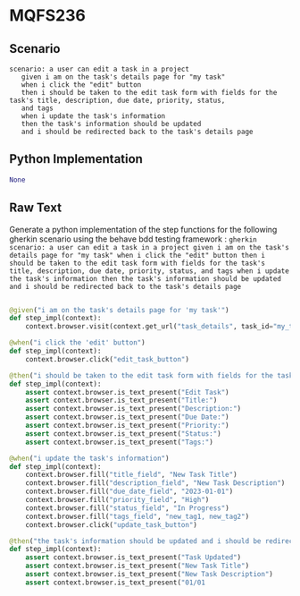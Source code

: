 # MQFS236
## Scenario
```gherkin
scenario: a user can edit a task in a project 
   given i am on the task's details page for "my task" 
   when i click the "edit" button 
   then i should be taken to the edit task form with fields for the task's title, description, due date, priority, status, 
   and tags 
   when i update the task's information 
   then the task's information should be updated 
   and i should be redirected back to the task's details page
```


## Python Implementation
```python
None
```


## Raw Text
Generate a python implementation of the step functions for the following gherkin scenario using the behave bdd testing framework : ```gherkin scenario: a user can edit a task in a project given i am on the task's details page for "my task" when i click the "edit" button then i should be taken to the edit task form with fields for the task's title, description, due date, priority, status, and tags when i update the task's information then the task's information should be updated and i should be redirected back to the task's details page ```



```python from behave import given, when, then

@given("i am on the task's details page for 'my task'")
def step_impl(context):
    context.browser.visit(context.get_url("task_details", task_id="my_task"))

@when("i click the 'edit' button")
def step_impl(context):
    context.browser.click("edit_task_button")

@then("i should be taken to the edit task form with fields for the task's title, description, due date, priority, status, and tags")
def step_impl(context):
    assert context.browser.is_text_present("Edit Task")
    assert context.browser.is_text_present("Title:")
    assert context.browser.is_text_present("Description:")
    assert context.browser.is_text_present("Due Date:")
    assert context.browser.is_text_present("Priority:")
    assert context.browser.is_text_present("Status:")
    assert context.browser.is_text_present("Tags:")

@when("i update the task's information")
def step_impl(context):
    context.browser.fill("title_field", "New Task Title")
    context.browser.fill("description_field", "New Task Description")
    context.browser.fill("due_date_field", "2023-01-01")
    context.browser.fill("priority_field", "High")
    context.browser.fill("status_field", "In Progress")
    context.browser.fill("tags_field", "new_tag1, new_tag2")
    context.browser.click("update_task_button")

@then("the task's information should be updated and i should be redirected back to the task's details page")
def step_impl(context):
    assert context.browser.is_text_present("Task Updated")
    assert context.browser.is_text_present("New Task Title")
    assert context.browser.is_text_present("New Task Description")
    assert context.browser.is_text_present("01/01
